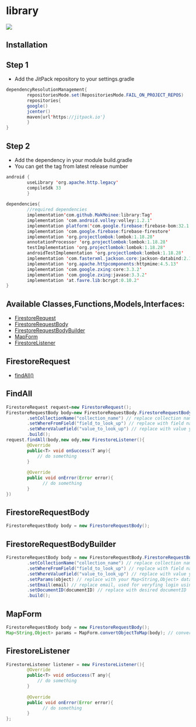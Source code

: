 # library

[![](https://jitpack.io/v/MakMoinee/library.svg)](https://jitpack.io/#MakMoinee/library)

## Installation

## Step 1

- Add the JitPack repository to your settings.gradle

```java
dependencyResolutionManagement{
        repositoriesMode.set(RepositoriesMode.FAIL_ON_PROJECT_REPOS)
        repositories{
        google()
        jcenter()
        maven{url'https://jitpack.io'}
        }
}
```

## Step 2

- Add the dependency in your module build.gradle
- You can get the tag from latest release number

```java
android {
        useLibrary 'org.apache.http.legacy'
        compileSdk 33
        }
        
dependencies{
        //required dependencies
        implementation'com.github.MakMoinee:library:Tag'
        implementation 'com.android.volley:volley:1.2.1'
        implementation platform('com.google.firebase:firebase-bom:32.1.0')
        implementation 'com.google.firebase:firebase-firestore'
        implementation 'org.projectlombok:lombok:1.18.28'
        annotationProcessor 'org.projectlombok:lombok:1.18.28'
        testImplementation 'org.projectlombok:lombok:1.18.28'
        androidTestImplementation 'org.projectlombok:lombok:1.18.28'
        implementation 'com.fasterxml.jackson.core:jackson-databind:2.11.1'
        implementation 'org.apache.httpcomponents:httpmime:4.5.13'
        implementation 'com.google.zxing:core:3.3.2'
        implementation 'com.google.zxing:javase:3.3.2'
        implementation 'at.favre.lib:bcrypt:0.10.2'
}
```


## Available Classes,Functions,Models,Interfaces:

- [FirestoreRequest](https://github.com/MakMoinee/library/#FirestoreRequest)
- [FirestoreRequestBody](/#FirestoreRequestBody)
- [FirestoreRequestBodyBuilder](/#FirestoreRequestBodyBuilder)
- [MapForm](/#MapForm)
- [FirestoreListener](/#FirestoreListener)

## FirestoreRequest
- [findAll()](/#FindAll)


## FindAll
```java
FirestoreRequest request=new FirestoreRequest();
FirestoreRequestBody body=new FirestoreRequestBody.FirestoreRequestBody()
        .setCollectionName("collection_name") // replace collection name
        .setWhereFromField("field_to_look_up") // replace with field name you're looking up
        .setWhereValueField("value_to_look_up") // replace with value you're looking up
        .build();
request.findAll(body,new ody,new FirestoreListener(){
        @Override
        public<T> void onSuccess(T any){
            // do something
        }
        
        @Override
        public void onError(Error error){
              // do something
        }
})
```

## FirestoreRequestBody
```java
FirestoreRequestBody body = new FirestoreRequestBody();
```

## FirestoreRequestBodyBuilder
```java
FirestoreRequestBody body = new FirestoreRequestBody.FirestoreRequestBodyBuilder()
        .setCollectionName("collection_name") // replace collection name
        .setWhereFromField("field_to_look_up") // replace with field name you're looking up
        .setWhereValueField("value_to_look_up") // replace with value you're looking up
        .setParams(object) // replace with your Map<String,Object> data;
        .setEmail(email) // replace email, used for veryfing login using email
        .setDocumentID(documentID) // replace with desired documentID
        .build();
```
## MapForm
```java
FirestoreRequestBody body = new FirestoreRequestBody();
Map<String,Object> params = MapForm.convertObjectToMap(body); // convert data model to Map<String,Object>
```

## FirestoreListener
```java
FirestoreListener listener = new FirestoreListener(){
        @Override
        public<T> void onSuccess(T any){
            // do something
        }
        
        @Override
        public void onError(Error error){
              // do something
        }
};
```



